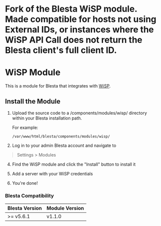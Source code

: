 # Fork of the Blesta WiSP module. Made compatible for hosts not using External IDs, or instances where the WiSP API Call does not return the Blesta client's full client ID.

# WiSP Module

This is a module for Blesta that integrates with [WiSP](https://wisp.gg/).

## Install the Module

1. Upload the source code to a /components/modules/wisp/ directory within
your Blesta installation path.

    For example:

    ```
    /var/www/html/blesta/components/modules/wisp/
    ```

3. Log in to your admin Blesta account and navigate to
> Settings > Modules

4. Find the WiSP module and click the "Install" button to install it

5. Add a server with your WiSP credentials

6. You're done!

### Blesta Compatibility

|Blesta Version|Module Version|
|--------------|--------------|
|>= v5.6.1|v1.1.0|

